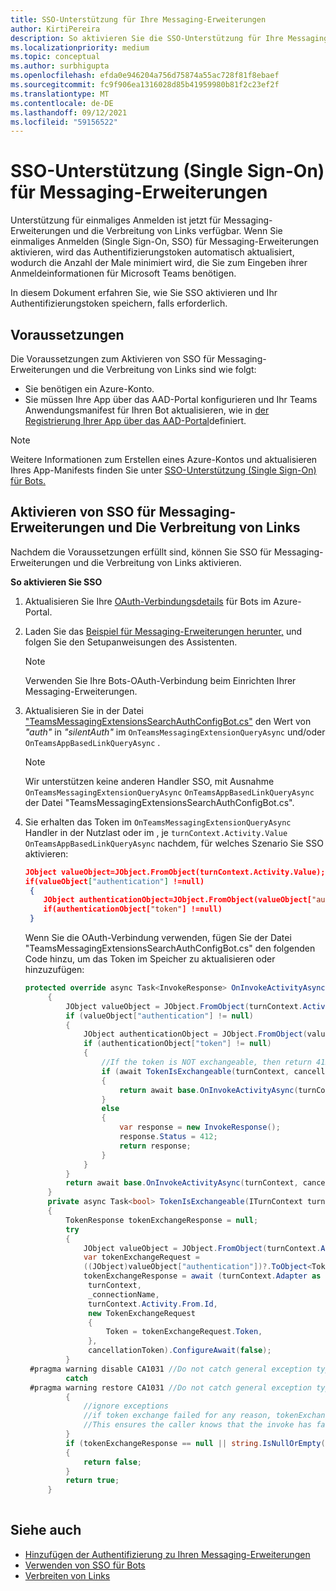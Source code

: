 ```yaml
---
title: SSO-Unterstützung für Ihre Messaging-Erweiterungen
author: KirtiPereira
description: So aktivieren Sie die SSO-Unterstützung für Ihre Messaging-Erweiterungen
ms.localizationpriority: medium
ms.topic: conceptual
ms.author: surbhigupta
ms.openlocfilehash: efda0e946204a756d75874a55ac728f81f8ebaef
ms.sourcegitcommit: fc9f906ea1316028d85b41959980b81f2c23ef2f
ms.translationtype: MT
ms.contentlocale: de-DE
ms.lasthandoff: 09/12/2021
ms.locfileid: "59156522"
---
```

# <a name="single-sign-on-sso-support-for-messaging-extensions"></a>SSO-Unterstützung (Single Sign-On) für Messaging-Erweiterungen
 
Unterstützung für einmaliges Anmelden ist jetzt für Messaging-Erweiterungen und die Verbreitung von Links verfügbar. Wenn Sie einmaliges Anmelden (Single Sign-On, SSO) für Messaging-Erweiterungen aktivieren, wird das Authentifizierungstoken automatisch aktualisiert, wodurch die Anzahl der Male minimiert wird, die Sie zum Eingeben ihrer Anmeldeinformationen für Microsoft Teams benötigen.

In diesem Dokument erfahren Sie, wie Sie SSO aktivieren und Ihr Authentifizierungstoken speichern, falls erforderlich.

## <a name="prerequisites"></a>Voraussetzungen

Die Voraussetzungen zum Aktivieren von SSO für Messaging-Erweiterungen und die Verbreitung von Links sind wie folgt:
* Sie benötigen [](https://azure.microsoft.com/free/) ein Azure-Konto.
* Sie müssen Ihre App über das AAD-Portal konfigurieren und Ihr Teams Anwendungsmanifest für Ihren Bot aktualisieren, wie in [der Registrierung Ihrer App über das AAD-Portal](../../bots/how-to/authentication/auth-aad-sso-bots.md#register-your-app-through-the-aad-portal)definiert.

> [!NOTE]
> Weitere Informationen zum Erstellen eines Azure-Kontos und aktualisieren Ihres App-Manifests finden Sie unter [SSO-Unterstützung (Single Sign-On) für Bots.](../../bots/how-to/authentication/auth-aad-sso-bots.md)

## <a name="enable-sso-for-messaging-extensions-and-link-unfurling"></a>Aktivieren von SSO für Messaging-Erweiterungen und Die Verbreitung von Links

Nachdem die Voraussetzungen erfüllt sind, können Sie SSO für Messaging-Erweiterungen und die Verbreitung von Links aktivieren.

**So aktivieren Sie SSO**
1. Aktualisieren Sie Ihre [OAuth-Verbindungsdetails](../../bots/how-to/authentication/auth-aad-sso-bots.md#update-the-azure-portal-with-the-oauth-connection) für Bots im Azure-Portal.
2. Laden Sie das [Beispiel für Messaging-Erweiterungen herunter,](https://github.com/microsoft/BotBuilder-Samples/tree/main/samples/csharp_dotnetcore/52.teams-messaging-extensions-search-auth-config) und folgen Sie den Setupanweisungen des Assistenten.
   > [!NOTE]
   > Verwenden Sie Ihre Bots-OAuth-Verbindung beim Einrichten Ihrer Messaging-Erweiterungen.
3. Aktualisieren Sie in der Datei ["TeamsMessagingExtensionsSearchAuthConfigBot.cs"](https://github.com/microsoft/BotBuilder-Samples/tree/main/samples/csharp_dotnetcore/52.teams-messaging-extensions-search-auth-config/Bots/TeamsMessagingExtensionsSearchAuthConfigBot.cs) den Wert von *"auth"* in *"silentAuth"* im `OnTeamsMessagingExtensionQueryAsync` und/oder `OnTeamsAppBasedLinkQueryAsync` .  

    > [!NOTE]
    > Wir unterstützen keine anderen Handler SSO, mit Ausnahme `OnTeamsMessagingExtensionQueryAsync` `OnTeamsAppBasedLinkQueryAsync` der Datei "TeamsMessagingExtensionsSearchAuthConfigBot.cs".
   
4. Sie erhalten das Token im `OnTeamsMessagingExtensionQueryAsync` Handler in der Nutzlast oder im , je `turnContext.Activity.Value` `OnTeamsAppBasedLinkQueryAsync` nachdem, für welches Szenario Sie SSO aktivieren:

    ```json
    JObject valueObject=JObject.FromObject(turnContext.Activity.Value);
    if(valueObject["authentication"] !=null)
     {
        JObject authenticationObject=JObject.FromObject(valueObject["authentication"]);
        if(authenticationObject["token"] !=null)
     }
    
     ```
  
    Wenn Sie die OAuth-Verbindung verwenden, fügen Sie der Datei "TeamsMessagingExtensionsSearchAuthConfigBot.cs" den folgenden Code hinzu, um das Token im Speicher zu aktualisieren oder hinzuzufügen:
    
   ```C#
   protected override async Task<InvokeResponse> OnInvokeActivityAsync(ITurnContext<IInvokeActivity> turnContext, CancellationToken cancellationToken)
        {
            JObject valueObject = JObject.FromObject(turnContext.Activity.Value);
            if (valueObject["authentication"] != null)
            {
                JObject authenticationObject = JObject.FromObject(valueObject["authentication"]);
                if (authenticationObject["token"] != null)
                {
                    //If the token is NOT exchangeable, then return 412 to require user consent
                    if (await TokenIsExchangeable(turnContext, cancellationToken))
                    {
                        return await base.OnInvokeActivityAsync(turnContext, cancellationToken).ConfigureAwait(false);
                    }
                    else
                    {
                        var response = new InvokeResponse();
                        response.Status = 412;
                        return response;
                    }
                }
            }
            return await base.OnInvokeActivityAsync(turnContext, cancellationToken).ConfigureAwait(false);
        }
        private async Task<bool> TokenIsExchangeable(ITurnContext turnContext, CancellationToken cancellationToken)
        {
            TokenResponse tokenExchangeResponse = null;
            try
            {
                JObject valueObject = JObject.FromObject(turnContext.Activity.Value);
                var tokenExchangeRequest =
                ((JObject)valueObject["authentication"])?.ToObject<TokenExchangeInvokeRequest>();
                tokenExchangeResponse = await (turnContext.Adapter as IExtendedUserTokenProvider).ExchangeTokenAsync(
                 turnContext,
                 _connectionName,
                 turnContext.Activity.From.Id,
                 new TokenExchangeRequest
                 {
                     Token = tokenExchangeRequest.Token,
                 },
                 cancellationToken).ConfigureAwait(false);
            }
    #pragma warning disable CA1031 //Do not catch general exception types (ignoring, see comment below)
            catch
    #pragma warning restore CA1031 //Do not catch general exception types
            {
                //ignore exceptions
                //if token exchange failed for any reason, tokenExchangeResponse above remains null, and a failure invoke response is sent to the caller.
                //This ensures the caller knows that the invoke has failed.
            }
            if (tokenExchangeResponse == null || string.IsNullOrEmpty(tokenExchangeResponse.Token))
            {
                return false;
            }
            return true;
        }
    
    ```    

## <a name="see-also"></a>Siehe auch

* [Hinzufügen der Authentifizierung zu Ihren Messaging-Erweiterungen](add-authentication.md)
* [Verwenden von SSO für Bots](../../bots/how-to/authentication/auth-aad-sso-bots.md)
* [Verbreiten von Links](link-unfurling.md)

